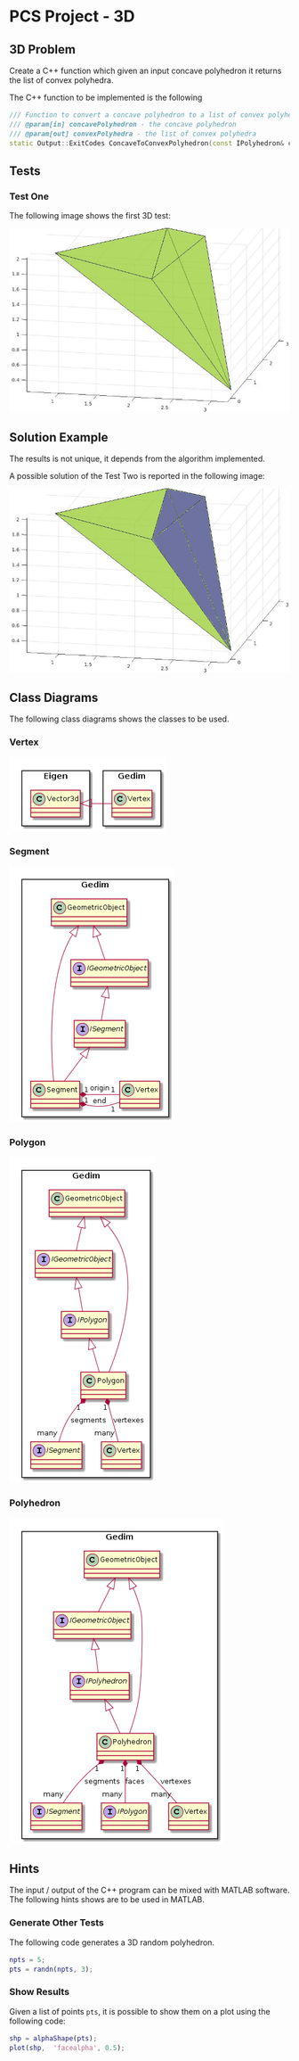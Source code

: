 # PCS Project - 3D

## 3D Problem

Create a C++ function which given an input concave polyhedron it returns the list of convex polyhedra.  

The C++ function to be implemented is the following
```c++
/// Function to convert a concave polyhedron to a list of convex polyhedra
/// @param[in] concavePolyhedron - the concave polyhedron
/// @param[out] convexPolyhedra - the list of convex polyhedra
static Output::ExitCodes ConcaveToConvexPolyhedron(const IPolyhedron& concavePolyhedron, list<IPolyhedron*>& convexPolyhedra);
```

## Tests

### Test One

The following image shows the first 3D test:

![3DTestOne](Images/PolyhedronTestOne.jpg)

## Solution Example

The results is not unique, it depends from the algorithm implemented.

A possible solution of the Test Two is reported in the following image:

![3DTestTwo](Images/PolygonTestOne_Result.jpg)

## Class Diagrams

The following class diagrams shows the classes to be used.

### Vertex

![Vertex](Images/ClassDiagramVertex.png)

### Segment

![Segment](Images/ClassDiagramSegment.png)

### Polygon

![Polygon](Images/ClassDiagramPolygon.png)

### Polyhedron

![Polyhedron](Images/ClassDiagramPolyhedron.png)

## Hints

The input / output of the C++ program can be mixed with MATLAB software.
The following hints shows are to be used in MATLAB.

### Generate Other Tests

The following code generates a 3D random polyhedron.

```matlab
npts = 5;
pts = randn(npts, 3);
```

### Show Results

Given a list of points `pts`, it is possible to show them on a plot using the following code:

```matlab
shp = alphaShape(pts);
plot(shp,  'facealpha', 0.5);
```
